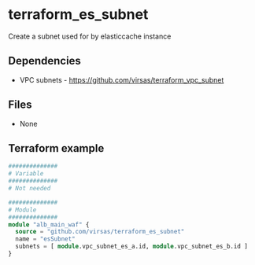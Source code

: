 # terraform_es_subnet

Create a subnet used for by elasticcache instance

##  Dependencies

- VPC subnets - <https://github.com/virsas/terraform_vpc_subnet>

## Files

- None

## Terraform example

``` terraform
##############
# Variable
##############
# Not needed

##############
# Module
##############
module "alb_main_waf" {
  source = "github.com/virsas/terraform_es_subnet"
  name = "esSubnet"
  subnets = [ module.vpc_subnet_es_a.id, module.vpc_subnet_es_b.id ]
}
```